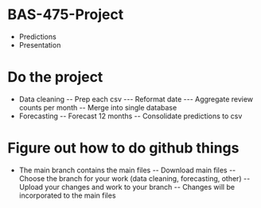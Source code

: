 # BAS-475-Project
- Predictions
- Presentation
# Do the project
- Data cleaning
-- Prep each csv
--- Reformat date
--- Aggregate review counts per month
-- Merge into single database
- Forecasting
-- Forecast 12 months
-- Consolidate predictions to csv
# Figure out how to do github things
- The main branch contains the main files
-- Download main files
-- Choose the branch for your work (data cleaning, forecasting, other)
-- Upload your changes and work to your branch
-- Changes will be incorporated to the main files
